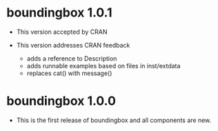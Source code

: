 # boundingbox 1.0.1
* This version accepted by CRAN

* This version addresses CRAN feedback
    -   adds a reference to Description
    -   adds runnable examples based on files in inst/extdata
    -   replaces cat() with message()

# boundingbox 1.0.0

* This is the first release of boundingbox and all components are new.
